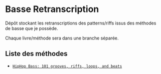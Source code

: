 # Basse Retranscription

Dépôt stockant les retranscriptions des patterns/riffs issus des méthodes de basse que je possède.

Chaque livre/méthode sera dans une branche séparée.

## Liste des méthodes

- [`HipHop Bass: 101 grooves, riffs, loops, and beats`](/yoyonel/Basse_Retranscription/tree/HipHop)
